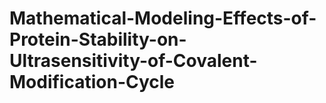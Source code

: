 # Mathematical-Modeling-Effects-of-Protein-Stability-on-Ultrasensitivity-of-Covalent-Modification-Cycle
